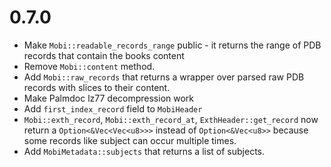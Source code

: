 # 0.7.0
- Make `Mobi::readable_records_range` public - it returns the range of PDB records that contain the books content
- Remove `Mobi::content` method.
- Add `Mobi::raw_records` that returns a wrapper over parsed raw PDB records with slices to their content.
- Make Palmdoc lz77 decompression work
- Add `first_index_record` field to `MobiHeader`
- `Mobi::exth_record`, `Mobi::exth_record_at`, `ExthHeader::get_record` now return a `Option<&Vec<Vec<u8>>>` instead of `Option<&Vec<u8>>` because some records like subject can occur multiple times. 
- Add `MobiMetadata::subjects` that returns a list of subjects.
